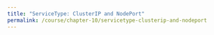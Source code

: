 ```yaml
---
title: "ServiceType: ClusterIP and NodePort"
permalink: /course/chapter-10/servicetype-clusterip-and-nodeport
---
```

